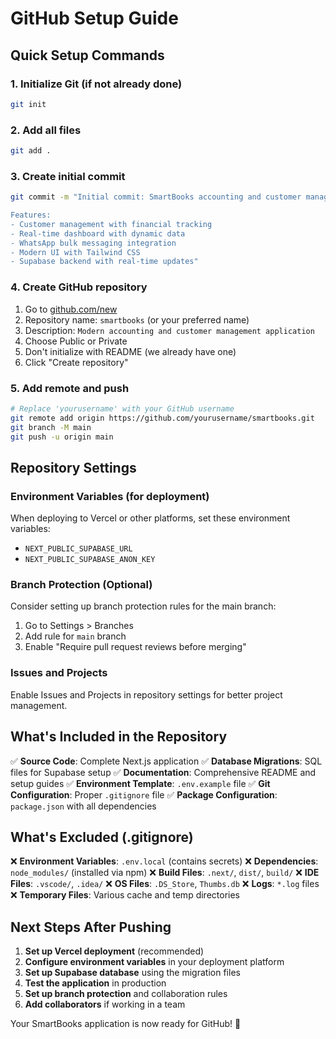 # GitHub Setup Guide

## Quick Setup Commands

### 1. Initialize Git (if not already done)
```bash
git init
```

### 2. Add all files
```bash
git add .
```

### 3. Create initial commit
```bash
git commit -m "Initial commit: SmartBooks accounting and customer management app

Features:
- Customer management with financial tracking
- Real-time dashboard with dynamic data
- WhatsApp bulk messaging integration
- Modern UI with Tailwind CSS
- Supabase backend with real-time updates"
```

### 4. Create GitHub repository
1. Go to [github.com/new](https://github.com/new)
2. Repository name: `smartbooks` (or your preferred name)
3. Description: `Modern accounting and customer management application`
4. Choose Public or Private
5. Don't initialize with README (we already have one)
6. Click "Create repository"

### 5. Add remote and push
```bash
# Replace 'yourusername' with your GitHub username
git remote add origin https://github.com/yourusername/smartbooks.git
git branch -M main
git push -u origin main
```

## Repository Settings

### Environment Variables (for deployment)
When deploying to Vercel or other platforms, set these environment variables:
- `NEXT_PUBLIC_SUPABASE_URL`
- `NEXT_PUBLIC_SUPABASE_ANON_KEY`

### Branch Protection (Optional)
Consider setting up branch protection rules for the main branch:
1. Go to Settings > Branches
2. Add rule for `main` branch
3. Enable "Require pull request reviews before merging"

### Issues and Projects
Enable Issues and Projects in repository settings for better project management.

## What's Included in the Repository

✅ **Source Code**: Complete Next.js application
✅ **Database Migrations**: SQL files for Supabase setup
✅ **Documentation**: Comprehensive README and setup guides
✅ **Environment Template**: `.env.example` file
✅ **Git Configuration**: Proper `.gitignore` file
✅ **Package Configuration**: `package.json` with all dependencies

## What's Excluded (.gitignore)

❌ **Environment Variables**: `.env.local` (contains secrets)
❌ **Dependencies**: `node_modules/` (installed via npm)
❌ **Build Files**: `.next/`, `dist/`, `build/`
❌ **IDE Files**: `.vscode/`, `.idea/`
❌ **OS Files**: `.DS_Store`, `Thumbs.db`
❌ **Logs**: `*.log` files
❌ **Temporary Files**: Various cache and temp directories

## Next Steps After Pushing

1. **Set up Vercel deployment** (recommended)
2. **Configure environment variables** in your deployment platform
3. **Set up Supabase database** using the migration files
4. **Test the application** in production
5. **Set up branch protection** and collaboration rules
6. **Add collaborators** if working in a team

Your SmartBooks application is now ready for GitHub! 🚀